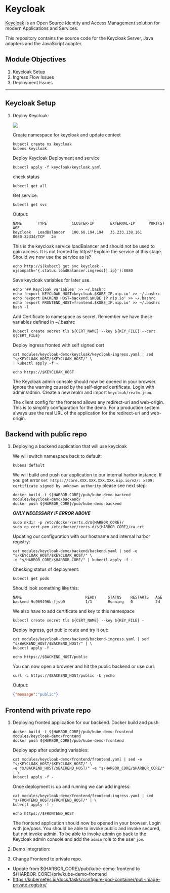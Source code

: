 # Keycloak

[Keycloak](https://github.com/keycloak/keycloak) is an Open Source Identity and Access Management solution for modern Applications and Services.

This repository contains the source code for the Keycloak Server, Java adapters and the JavaScript adapter.

## Module Objectives

1. Keycloak Setup
1. Ingress Flow Issues
1. Deployment Issues

---

## Keycloak Setup

1. Deploy Keycloak:

    ![](img/authz-arch-overview.png)

    Create namespace for keycloak and update context
    ```console
    kubectl create ns keycloak
    kubens keycloak
    ```

    Deploy Keycloak Deployment and service
    ```console
    kubectl apply -f keycloak/keycloak.yaml
    ```

    check status
    ```console
    kubectl get all
    ```

    Get service:
    ```console
    kubectl get svc
    ```

    Output:
    ```console
    NAME       TYPE           CLUSTER-IP       EXTERNAL-IP      PORT(S)          AGE
    keycloak   LoadBalancer   100.68.194.194   35.233.138.161   8080:32334/TCP   2m
    ```

    This is the keycloak service loadBalancer and should not be used to gain access. It is not fronted by https!!
    Explore the service at this stage. Should we now use the service as is?
    ```shell
    echo http://$(kubectl get svc keycloak -ojsonpath='{.status.loadBalancer.ingress[].ip}'):8080
    ```

    Save keycloak variables for later use.
    ```shell
    echo '## Keycloak variables' >> ~/.bashrc
    echo 'export KEYCLOAK_HOST=keycloak.$KUBE_IP.nip.io' >> ~/.bashrc
    echo 'export BACKEND_HOST=backend.$KUBE_IP.nip.io' >> ~/.bashrc
    echo 'export FRONTEND_HOST=frontend.$KUBE_IP.nip.io' >> ~/.bashrc
    bash -l
    ```

    Add Certificate to namespace as secret.
    Remember we have these variables defined in ~/.bashrc
    ```shell
    kubectl create secret tls ${CERT_NAME} --key ${KEY_FILE} --cert ${CERT_FILE}
    ```

    Deploy ingress fronted with self signed cert
    ```shell
    cat modules/keycloak-demo/keycloak/keycloak-ingress.yaml | sed "s/KEYCLOAK_HOST/$KEYCLOAK_HOST/" \
    | kubectl apply -f -

    echo https://$KEYCLOAK_HOST
    ```

    The Keycloak admin console should now be opened in your browser. Ignore the warning caused by the self-signed certificate. Login with admin/admin. Create a new realm and import `keycloak/realm.json`.

    The client config for the frontend allows any redirect-uri and web-origin. This is to simplify configuration for the demo. For a production system always use the real URL of the application for the redirect-uri and web-origin.

## Backend with public repo
1. Deploying a backend application that will use keycloak

    We will switch namespace back to default:
    ```console
    kubens default
    ```

    We will build and push our application to our internal harbor instance. If you get error `Get https://core.XXX.XXX.XXX.XXX.nip.io/v2/: x509: certificate signed by unknown authority` please see next step:
    ```shell
    docker build -t ${HARBOR_CORE}/pub/kube-demo-backend modules/keycloak-demo/backend/
    docker push ${HARBOR_CORE}/pub/kube-demo-backend
    ```

    ***ONLY NECESSARY IF ERROR ABOVE***
    ```
    sudo mkdir -p /etc/docker/certs.d/${HARBOR_CORE}/
    sudo cp cert.pem /etc/docker/certs.d/${HARBOR_CORE}/ca.crt    
    ```

    Updating our configuration with our hostname and internal harbor registry:
    ```shell
    cat modules/keycloak-demo/backend/backend.yaml | sed -e "s/KEYCLOAK_HOST/$KEYCLOAK_HOST/" \
    -e "s/HARBOR_CORE/$HARBOR_CORE/" | kubectl apply -f -
    ```

    Checking status of deployment:
    ```console
    kubectl get pods
    ```

    Should look something like this:
    ```console
    NAME                            READY     STATUS    RESTARTS   AGE
    backend-9c969496b-fjsb9         1/1       Running   0          2d
    ```

    We also have to add certificate and key to this namespace
    ```
    kubectl create secret tls ${CERT_NAME} --key ${KEY_FILE} -
    ```

    Deploy ingress, get public route and try it out:
    ```shell
    cat modules/keycloak-demo/backend/backend-ingress.yaml | sed "s/BACKEND_HOST/$BACKEND_HOST/" | \
    kubectl apply -f -

    echo https://$BACKEND_HOST/public
    ```

    You can now open a browser and hit the public backend or use curl:
    ```
    curl -L https://$BACKEND_HOST/public -k ;echo
    ```

    Output:
    ```json
    {"message":"public"}
    ```

## Frontend with private repo
1. Deploying fronted application for our backend.
    Docker build and push:
    ```shell
    docker build -t ${HARBOR_CORE}/pub/kube-demo-frontend modules/keycloak-demo/frontend
    docker push ${HARBOR_CORE}/pub/kube-demo-frontend
    ```

    Deploy app after updating variables:
    ```
    cat modules/keycloak-demo/frontend/frontend.yaml | sed -e "s/KEYCLOAK_HOST/$KEYCLOAK_HOST/" \
    -e "s/BACKEND_HOST/$BACKEND_HOST/" -e "s/HARBOR_CORE/$HARBOR_CORE/" | \
    kubectl apply -f -
    ```

    Once deployment is up and running we can add ingress:
    ```
    cat modules/keycloak-demo/frontend/frontend-ingress.yaml | sed "s/FRONTEND_HOST/$FRONTEND_HOST/" | \
    kubectl apply -f -

    echo https://$FRONTEND_HOST
    ```

    The frontend application should now be opened in your browser. Login with joe/pass. You should be able to invoke public and invoke secured, but not invoke admin. To be able to invoke admin go back to the Keycloak admin console and add the `admin` role to the user `joe`.

1. Demo Integration:


1. Change Frontend to private repo.
  - Update from ${HARBOR_CORE}/pub/kube-demo-frontend to ${HARBOR_CORE}/priv/kube-demo-frontend
  - https://kubernetes.io/docs/tasks/configure-pod-container/pull-image-private-registry/
